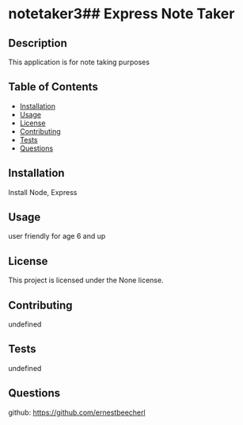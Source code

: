 # notetaker3## Express Note Taker      
  
  ## Description
  This application is for note taking purposes
  
  ## Table of Contents
  - [Installation](#installation)
  - [Usage](#usage)
  - [License](#license)
  - [Contributing](#contributing)
  - [Tests](#tests)
  - [Questions](#questions)
  
  ## Installation
  Install Node, Express
  
  ## Usage
  user friendly for age 6 and up
  
  ## License
  This project is licensed under the None license.
  
  
  ## Contributing
  undefined
  
  ## Tests
  undefined
  
  ## Questions
  github: https://github.com/ernestbeecherl
